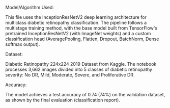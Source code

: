 Model/Algorithm Used:

This file uses the InceptionResNetV2 deep learning architecture for multiclass diabetic retinopathy classification. The pipeline follows a multistage training method, with the base model built from TensorFlow's pretrained InceptionResNetV2 (with ImageNet weights) and a custom classification head (AveragePooling, Flatten, Dropout, BatchNorm, Dense softmax output).

Dataset:

Diabetic Retinopathy 224x224 2019 Dataset from Kaggle.
The notebook processes 3,662 images divided into 5 classes of diabetic retinopathy severity: No DR, Mild, Moderate, Severe, and Proliferative DR.

Accuracy:

The model achieves a test accuracy of 0.74 (74%) on the validation dataset, as shown by the final evaluation (classification report).